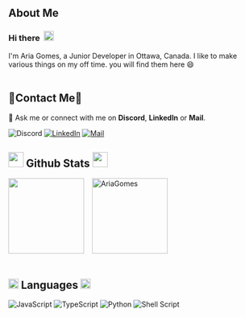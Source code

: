 <div dir="auto" align="left" style="vertical-align: top">
  <h2>About Me</h2>
  <h3>Hi there &nbsp;<img src="https://media.giphy.com/media/hvRJCLFzcasrR4ia7z/giphy.gif" width="20"> </h3>

I'm Aria Gomes, a Junior Developer in Ottawa, Canada.
I like to make various things on my off time. you will find them here 😄 
<br> </br>
<div dir="auto" align="left" style="vertical-align: top">
<h2>🔸Contact Me🔸</h2>

💬 Ask me or connect with me on <b>Discord</b>, <b>LinkedIn</b> or <b>Mail</b>.

![Discord](https://img.shields.io/badge/Figro%234064-%237289DA.svg?style=for-the-badge&logo=discord&logoColor=white)
[![LinkedIn](https://img.shields.io/badge/LinkedIn-%23fff.svg?style=for-the-badge&logo=LinkedIn&logoColor=blue)](https://www.linkedin.com/in/aria-gomes/)
[![Mail](https://img.shields.io/badge/Mail-2C2C2C?style=for-the-badge&logo=protonmail&logoColor=white)](mailto:ag@ariagomes.com)
</div>

<div dir="auto" align="left">
    <h2><img src="https://media.giphy.com/media/iY8CRBdQXODJSCERIr/giphy.gif" width="30"> Github Stats <img src="https://media.giphy.com/media/iY8CRBdQXODJSCERIr/giphy.gif" width="30"></h2>
    <img src="https://github-readme-stats.vercel.app/api?username=AriaGomes&include_all_commits=true&count_private=true&show_icons=true&line_height=20&title_color=7A7ADB&icon_color=2234AE&text_color=D3D3D3&bg_color=0,000000,130F40" height="150"/>
    &nbsp;&nbsp;
    <img src="https://github-readme-stats.vercel.app/api/top-langs/?username=AriaGomes&show_icons=true&locale=en&layout=compact&line_height=20&title_color=7A7ADB&icon_color=2234AE&text_color=D3D3D3&bg_color=0,000000,130F40"  height="150" alt="AriaGomes"/>
</div>
<br>
<div dir="auto" align="left">

<h2>  <img src="https://media2.giphy.com/media/QssGEmpkyEOhBCb7e1/giphy.gif?cid=ecf05e47a0n3gi1bfqntqmob8g9aid1oyj2wr3ds3mg700bl&rid=giphy.gif" width ="20"> Languages  <img src="https://media2.giphy.com/media/QssGEmpkyEOhBCb7e1/giphy.gif?cid=ecf05e47a0n3gi1bfqntqmob8g9aid1oyj2wr3ds3mg700bl&rid=giphy.gif" width ="20"></h2>

![JavaScript](https://img.shields.io/badge/javascript-000?style=for-the-badge&logo=javascript&logoColor=f0db4f)
![TypeScript](https://img.shields.io/badge/typescript-fff?style=for-the-badge&logo=typescript&logoColor=3178c4)
![Python](https://img.shields.io/badge/python-3670A0?style=for-the-badge&logo=python&logoColor=ffdd54)
![Shell Script](https://img.shields.io/badge/shell_script-%23121011.svg?style=for-the-badge&logo=gnu-bash&logoColor=white)

</div>
  </div>
  </div>
  <br> </br>

